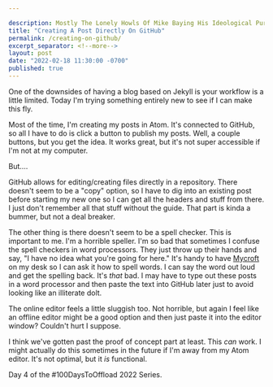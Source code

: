 ```yaml
---

description: Mostly The Lonely Howls Of Mike Baying His Ideological Purity At The Moon
title: "Creating A Post Directly On GitHub"
permalink: /creating-on-github/
excerpt_separator: <!--more-->
layout: post
date: "2022-02-18 11:30:00 -0700"
published: true
---
```


One of the downsides of having a blog based on Jekyll is your workflow is a little limited. Today I'm trying something entirely new to see if I can make this fly.

<!--more-->

Most of the time, I'm creating my posts in Atom. It's connected to GitHub, so all I have to do is click a button to publish my posts. Well, a couple buttons, but you get the idea. It works great, but it's not super accessible if I'm not at my computer.

But....

GitHub allows for editing/creating files directly in a repository. There doesn't seem to be a "copy" option, so I have to dig into an existing post before starting my new one so I can get all the headers and stuff from there. I just don't remember all that stuff without the guide. That part is kinda a bummer, but not a deal breaker.

The other thing is there doesn't seem to be a spell checker. This is important to me. I'm a horrible speller. I'm so bad that sometimes I confuse the spell checkers in word processors. They just throw up their hands and say, "I have no idea what you're going for here." It's handy to have [Mycroft](https://mycroft.ai) on my desk so I can ask it how to spell words. I can say the word out loud and get the spelling back. It's _that_ bad. I may have to type out these posts in a word processor and then paste the text into GitHub later just to avoid looking like an illiterate dolt.

The online editor feels a little sluggish too. Not horrible, but again I feel like an offline editor might be a good option and then just paste it into the editor window? Couldn't hurt I suppose.

I think we've gotten past the proof of concept part at least. This _can_ work. I might actually do this sometimes in the future if I'm away from my Atom editor. It's not optimal, but it _is_ functional.

Day 4 of the #100DaysToOffload 2022 Series.
